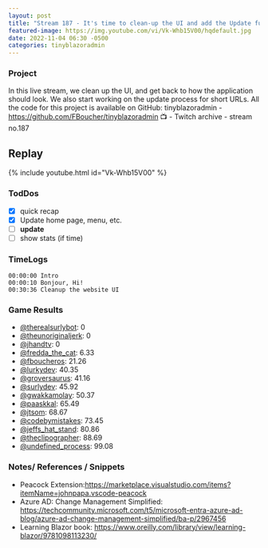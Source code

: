 ```yaml
---
layout: post
title: "Stream 187 - It's time to clean-up the UI and add the Update functionality"
featured-image: https://img.youtube.com/vi/Vk-Whb15V00/hqdefault.jpg
date: 2022-11-04 06:30 -0500
categories: tinyblazoradmin
---
```


### Project
In this live stream, we clean up the UI, and get back to how the application should look. We also start working on the update process for short URLs. 
All the code for this project is available on GitHub: tinyblazoradmin - https://github.com/FBoucher/tinyblazoradmin
📺 - Twitch archive - stream no.187

## Replay

{% include youtube.html id="Vk-Whb15V00" %}
<br/><!--more-->

### TodDos

- [X] quick recap
- [X] Update home page, menu, etc.
- [ ] **update**
- [ ] show stats (if time)

### TimeLogs

    00:00:00 Intro
    00:00:10 Bonjour, Hi!
    00:30:36 Cleanup the website UI

### Game Results

- [@therealsurlybot](https://www.twitch.tv/therealsurlybot): 0
- [@theunoriginaljerk](https://www.twitch.tv/theunoriginaljerk): 0
- [@jhandtv](https://www.twitch.tv/jhandtv): 0
- [@fredda_the_cat](https://www.twitch.tv/fredda_the_cat): 6.33
- [@fboucheros](https://www.twitch.tv/fboucheros): 21.26
- [@lurkydev](https://www.twitch.tv/lurkydev): 40.35
- [@groversaurus](https://www.twitch.tv/groversaurus): 41.16
- [@surlydev](https://www.twitch.tv/surlydev): 45.92
- [@gwakkamolay](https://www.twitch.tv/gwakkamolay): 50.37
- [@paaskkal](https://www.twitch.tv/paaskkal): 65.49
- [@jtsom](https://www.twitch.tv/jtsom): 68.67
- [@codebymistakes](https://www.twitch.tv/codebymistakes): 73.45
- [@jeffs_hat_stand](https://www.twitch.tv/jeffs_hat_stand): 80.86
- [@theclipographer](https://www.twitch.tv/theclipographer): 88.69
- [@undefined_process](https://www.twitch.tv/undefined_process): 99.08

### Notes/ References / Snippets

- Peacock Extension:https://marketplace.visualstudio.com/items?itemName=johnpapa.vscode-peacock
- Azure AD: Change Management Simplified: https://techcommunity.microsoft.com/t5/microsoft-entra-azure-ad-blog/azure-ad-change-management-simplified/ba-p/2967456
- Learning Blazor book: https://www.oreilly.com/library/view/learning-blazor/9781098113230/
